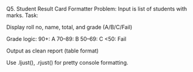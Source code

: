 Q5. Student Result Card Formatter
Problem: Input is list of students with marks.
Task:

Display roll no, name, total, and grade (A/B/C/Fail)

Grade logic:
90+: A
70–89: B
50–69: C
<50: Fail

Output as clean report (table format)

Use .ljust(), .rjust() for pretty console formatting.